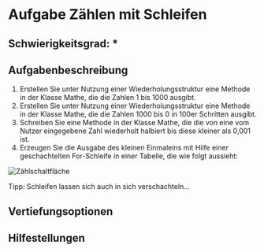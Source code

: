 # Aufgabe Zählen mit Schleifen

## Schwierigkeitsgrad: *

## Aufgabenbeschreibung
1.	Erstellen Sie unter Nutzung einer Wiederholungsstruktur eine Methode in der Klasse Mathe, die die Zahlen 1 bis 1000 ausgibt.
2.	Erstellen Sie unter Nutzung einer Wiederholungsstruktur eine Methode in der Klasse Mathe, die die Zahlen 1000 bis 0 in 100er Schritten ausgibt.
3.	Schreiben Sie eine Methode in der Klasse Mathe, die die von eine vom Nutzer eingegebene Zahl wiederholt halbiert bis diese kleiner als 0,001 ist.
4.	Erzeugen Sie die Ausgabe des kleinen Einmaleins mit Hilfe einer geschachtelten For-Schleife in einer Tabelle, die wie folgt aussieht: 

![Zählschaltfläche](https://github.com/KlaraOppenheimerSchule/Einfuehrung_Programmieren_Uebungen/blob/703f674b7df74a349ddbc9ea4336fea4de980dc4/Modul%20Schleifen/%C3%9Cbungsaufgabe%20x/Matrix.png)

Tipp: Schleifen lassen sich auch in sich verschachteln… 


## Vertiefungsoptionen


## Hilfestellungen